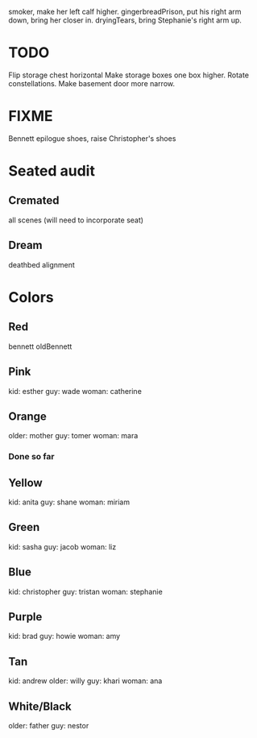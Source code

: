 smoker, make her left calf higher.
gingerbreadPrison, put his right arm down, bring her closer in.
dryingTears, bring Stephanie's right arm up.

# TODO
Flip storage chest horizontal
Make storage boxes one box higher.
Rotate constellations.
Make basement door more narrow.

# FIXME
Bennett epilogue shoes, raise Christopher's shoes

# Seated audit

## Cremated
all scenes
(will need to incorporate seat)

## Dream
deathbed alignment

# Colors

## Red
bennett
oldBennett

## Pink
kid: esther
guy: wade
woman: catherine

## Orange
older: mother
guy: tomer
woman: mara

### Done so far

## Yellow
kid: anita
guy: shane
woman: miriam

## Green
kid: sasha
guy: jacob
woman: liz

## Blue
kid: christopher
guy: tristan
woman: stephanie

## Purple
kid: brad
guy: howie
woman: amy

## Tan
kid: andrew
older: willy
guy: khari
woman: ana

## White/Black
older: father
guy: nestor

